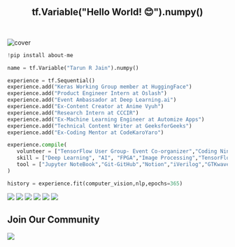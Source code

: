 
<div align="center">
   <h2> tf.Variable("Hello World! 😊").numpy() </h2>
   <br />
</div>

![cover](https://user-images.githubusercontent.com/66197713/215348768-2bb38f55-743d-4e42-ab81-26a71782fe9c.png)

```py
!pip install about-me

name = tf.Variable("Tarun R Jain").numpy()

experience = tf.Sequential()
experience.add("Keras Working Group member at HuggingFace")
experience.add("Product Engineer Intern at Oslash")
experience.add("Event Ambassador at Deep Learning.ai")
experience.add("Ex-Content Creator at Anime Vyuh")
experience.add("Research Intern at CCCIR")
experience.add("Ex-Machine Learning Engineer at Automize Apps")
experience.add("Technical Content Writer at GeeksforGeeks")
experience.add("Ex-Coding Mentor at CodeKaroYaro")

experience.compile(
   volunteer = ["TensorFlow User Group- Event Co-organizer","Coding Ninjas Campus Ambassdor"],
   skill = ["Deep Learning", "AI", "FPGA","Image Processing","TensorFlow","PyTorch","OpenVino","Django","Flask"],
   tool = ["Jupyter NoteBook","Git-GitHub","Notion","iVerilog","GTKwave","ChatGPT","WordPress","Docker"],
)

history = experience.fit(computer_vision,nlp,epochs=365)
```
[![](https://img.shields.io/badge/Twitter-1DA1F2?style=for-the-badge&logo=twitter&logoColor=blue)](https://twitter.com/TRJ_0751)
[![](https://img.shields.io/badge/Kaggle-00FF00?style=for-the-badge&logo=Kaggle&logoColor=black)](https://www.kaggle.com/tarundalal)
[![](https://img.shields.io/badge/-LeetCode-FFA116?style=for-the-badge&logo=LeetCode&logoColor=black)](https://leetcode.com/trjflash75/)
[![](https://img.shields.io/badge/Medium-12100E?style=for-the-badge&logo=medium&logoColor=white)](https://medium.com/@jaintarun7)
[![](https://img.shields.io/badge/HuggingFace-3C2ABE?style=for-the-badge&logo=huggingface&logoColor=black)](https://huggingface.co/lucifertrj)
[![](https://img.shields.io/badge/Linkedin-1DA1F2?style=for-the-badge&logo=linkedin&logoColor=dark-blue)](https://linkedin.com/in/jaintarun75)


## Join Our Community

<a href="https://discord.gg/hEMqtDXCHA">
<img src="https://discord.com/api/guilds/939520548726272010/widget.png?style=banner1"></a>

